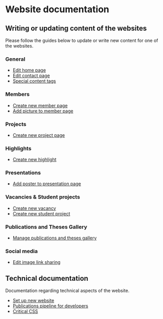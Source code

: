 # Website documentation

## Writing or updating content of the websites

Please follow the guides below to update or write new content for one of the websites.

### General

- [Edit home page](https://github.com/DIAGNijmegen/website-content/blob/master/docs/edit-home-page.md)
- [Edit contact page](https://github.com/DIAGNijmegen/website-content/blob/master/docs/edit-contact-page.md)
- [Special content tags](https://github.com/DIAGNijmegen/website-content/blob/master/docs/special-content-tags.md)

### Members

- [Create new member page](https://github.com/DIAGNijmegen/website-content/blob/master/docs/create-a-new-member-page.md)
- [Add picture to member page](https://github.com/DIAGNijmegen/website-content/blob/master/docs/add-picture-to-member-page.md)

### Projects

- [Create new project page](https://github.com/DIAGNijmegen/website-content/blob/master/docs/create-a-new-project-page.md)

### Highlights

- [Create new highlight](https://github.com/DIAGNijmegen/website-content/blob/master/docs/create-new-highlight.md)

### Presentations

- [Add poster to presentation page](https://github.com/DIAGNijmegen/website-content/blob/master/docs/add-poster-to-presentation-page.md)

### Vacancies & Student projects

- [Create new vacancy](https://github.com/DIAGNijmegen/website-content/blob/master/docs/create-new-vacancy-or-student-project.md)
- [Create new student project](https://github.com/DIAGNijmegen/website-content/blob/master/docs/create-new-vacancy-or-student-project.md)

### Publications and Theses Gallery

- [Manage publications and theses gallery](https://github.com/DIAGNijmegen/website-content/blob/master/docs/manage-publications-and-theses-gallery.md)

### Social media

- [Edit image link sharing](https://github.com/DIAGNijmegen/website-content/blob/master/docs/edit-social-image.md)

## Technical documentation

Documentation regarding technical aspects of the website.

- [Set up new website](https://github.com/DIAGNijmegen/website-content/blob/master/docs/setting-up-a-new-website.md)
- [Publications pipeline for developers](https://github.com/DIAGNijmegen/website-content/blob/master/docs/publications-pipeline-developers.md)
- [Critical CSS](https://github.com/DIAGNijmegen/website-content/blob/master/docs/critical-above-the-fold-css.md)
